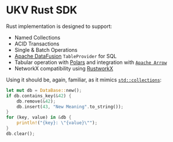 # UKV Rust SDK

Rust implementation is designed to support:

-   Named Collections
-   ACID Transactions
-   Single & Batch Operations
-   [Apache DataFusion](https://arrow.apache.org/datafusion/) `TableProvider` for SQL
-   Tabular operation with [Polars](https://www.pola.rs/) and integration with [`Apache Arrow`](https://pola-rs.github.io/polars-book/user-guide/howcani/interop/arrow.html)
-   NetworkX compatibility using [RustworkX](https://github.com/Qiskit/rustworkx)

Using it should be, again, familiar, as it mimics [`std::collections`](https://doc.rust-lang.org/std/collections/hash_map/struct.HashMap.html):

```rust
let mut db = DataBase::new();
if db.contains_key(&42) {
    db.remove(&42);
    db.insert(43, "New Meaning".to_string());
}
for (key, value) in &db {
    println!("{key}: \"{value}\"");
}
db.clear();
```
